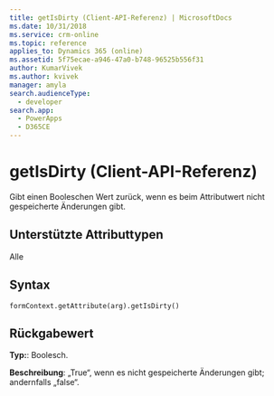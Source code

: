 ```yaml
---
title: getIsDirty (Client-API-Referenz) | MicrosoftDocs
ms.date: 10/31/2018
ms.service: crm-online
ms.topic: reference
applies_to: Dynamics 365 (online)
ms.assetid: 5f75ecae-a946-47a0-b748-96525b556f31
author: KumarVivek
ms.author: kvivek
manager: amyla
search.audienceType:
  - developer
search.app:
  - PowerApps
  - D365CE
---
```

# <a name="getisdirty-client-api-reference"></a>getIsDirty (Client-API-Referenz)



Gibt einen Booleschen Wert zurück, wenn es beim Attributwert nicht gespeicherte Änderungen gibt. 

## <a name="attribute-types-supported"></a>Unterstützte Attributtypen

Alle

## <a name="syntax"></a>Syntax

`formContext.getAttribute(arg).getIsDirty()`

## <a name="return-value"></a>Rückgabewert

**Typ:**: Boolesch. 

**Beschreibung**: „True“, wenn es nicht gespeicherte Änderungen gibt; andernfalls „false“.